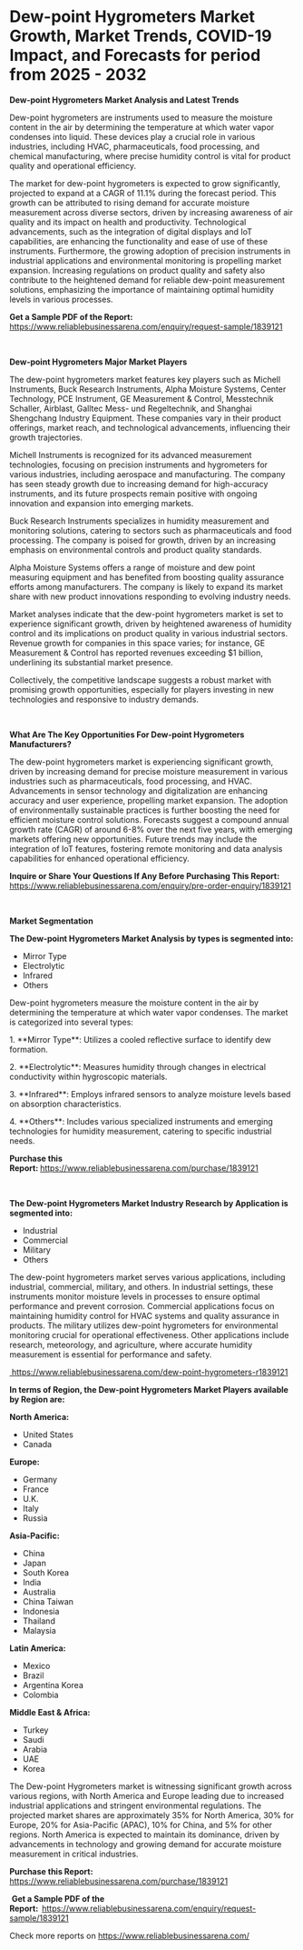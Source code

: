 <p><h1>Dew-point Hygrometers Market Growth, Market Trends, COVID-19 Impact, and Forecasts for period from 2025 - 2032</h1></p><p><strong>Dew-point Hygrometers Market Analysis and Latest Trends</strong></p>
<p><p>Dew-point hygrometers are instruments used to measure the moisture content in the air by determining the temperature at which water vapor condenses into liquid. These devices play a crucial role in various industries, including HVAC, pharmaceuticals, food processing, and chemical manufacturing, where precise humidity control is vital for product quality and operational efficiency.</p><p>The market for dew-point hygrometers is expected to grow significantly, projected to expand at a CAGR of 11.1% during the forecast period. This growth can be attributed to rising demand for accurate moisture measurement across diverse sectors, driven by increasing awareness of air quality and its impact on health and productivity. Technological advancements, such as the integration of digital displays and IoT capabilities, are enhancing the functionality and ease of use of these instruments. Furthermore, the growing adoption of precision instruments in industrial applications and environmental monitoring is propelling market expansion. Increasing regulations on product quality and safety also contribute to the heightened demand for reliable dew-point measurement solutions, emphasizing the importance of maintaining optimal humidity levels in various processes.</p></p>
<p><strong>Get a Sample PDF of the Report:&nbsp;</strong> <a href="https://www.reliablebusinessarena.com/enquiry/request-sample/1839121?utm_campaign=2626&utm_medium=2&utm_source=Github&utm_content=ia&utm_term=28022025&utm_id=dew-point-hygrometers">https://www.reliablebusinessarena.com/enquiry/request-sample/1839121</a></p>
<p>&nbsp;</p>
<p><strong>Dew-point Hygrometers Major Market Players</strong></p>
<p><p>The dew-point hygrometers market features key players such as Michell Instruments, Buck Research Instruments, Alpha Moisture Systems, Center Technology, PCE Instrument, GE Measurement & Control, Messtechnik Schaller, Airblast, Galltec Mess- und Regeltechnik, and Shanghai Shengchang Industry Equipment. These companies vary in their product offerings, market reach, and technological advancements, influencing their growth trajectories.</p><p>Michell Instruments is recognized for its advanced measurement technologies, focusing on precision instruments and hygrometers for various industries, including aerospace and manufacturing. The company has seen steady growth due to increasing demand for high-accuracy instruments, and its future prospects remain positive with ongoing innovation and expansion into emerging markets.</p><p>Buck Research Instruments specializes in humidity measurement and monitoring solutions, catering to sectors such as pharmaceuticals and food processing. The company is poised for growth, driven by an increasing emphasis on environmental controls and product quality standards. </p><p>Alpha Moisture Systems offers a range of moisture and dew point measuring equipment and has benefited from boosting quality assurance efforts among manufacturers. The company is likely to expand its market share with new product innovations responding to evolving industry needs.</p><p>Market analyses indicate that the dew-point hygrometers market is set to experience significant growth, driven by heightened awareness of humidity control and its implications on product quality in various industrial sectors. Revenue growth for companies in this space varies; for instance, GE Measurement & Control has reported revenues exceeding $1 billion, underlining its substantial market presence. </p><p>Collectively, the competitive landscape suggests a robust market with promising growth opportunities, especially for players investing in new technologies and responsive to industry demands.</p></p>
<p>&nbsp;</p>
<p><strong>What Are The Key Opportunities For Dew-point Hygrometers Manufacturers?</strong></p>
<p><p>The dew-point hygrometers market is experiencing significant growth, driven by increasing demand for precise moisture measurement in various industries such as pharmaceuticals, food processing, and HVAC. Advancements in sensor technology and digitalization are enhancing accuracy and user experience, propelling market expansion. The adoption of environmentally sustainable practices is further boosting the need for efficient moisture control solutions. Forecasts suggest a compound annual growth rate (CAGR) of around 6-8% over the next five years, with emerging markets offering new opportunities. Future trends may include the integration of IoT features, fostering remote monitoring and data analysis capabilities for enhanced operational efficiency.</p></p>
<p><strong>Inquire or Share Your Questions If Any Before Purchasing This Report:</strong> <a href="https://www.reliablebusinessarena.com/enquiry/pre-order-enquiry/1839121?utm_campaign=2626&utm_medium=2&utm_source=Github&utm_content=ia&utm_term=28022025&utm_id=dew-point-hygrometers">https://www.reliablebusinessarena.com/enquiry/pre-order-enquiry/1839121</a></p>
<p>&nbsp;</p>
<p><strong>Market Segmentation</strong></p>
<p><strong>The Dew-point Hygrometers Market Analysis by types is segmented into:</strong></p>
<p><ul><li>Mirror Type</li><li>Electrolytic</li><li>Infrared</li><li>Others</li></ul></p>
<p><p>Dew-point hygrometers measure the moisture content in the air by determining the temperature at which water vapor condenses. The market is categorized into several types:</p><p>1. **Mirror Type**: Utilizes a cooled reflective surface to identify dew formation.</p><p>  </p><p>2. **Electrolytic**: Measures humidity through changes in electrical conductivity within hygroscopic materials.</p><p>3. **Infrared**: Employs infrared sensors to analyze moisture levels based on absorption characteristics.</p><p>4. **Others**: Includes various specialized instruments and emerging technologies for humidity measurement, catering to specific industrial needs.</p></p>
<p><strong>Purchase this Report:&nbsp;</strong><a href="https://www.reliablebusinessarena.com/purchase/1839121?utm_campaign=2626&utm_medium=2&utm_source=Github&utm_content=ia&utm_term=28022025&utm_id=dew-point-hygrometers">https://www.reliablebusinessarena.com/purchase/1839121</a></p>
<p>&nbsp;</p>
<p><strong>The Dew-point Hygrometers Market Industry Research by Application is segmented into:</strong></p>
<p><ul><li>Industrial</li><li>Commercial</li><li>Military</li><li>Others</li></ul></p>
<p><p>The dew-point hygrometers market serves various applications, including industrial, commercial, military, and others. In industrial settings, these instruments monitor moisture levels in processes to ensure optimal performance and prevent corrosion. Commercial applications focus on maintaining humidity control for HVAC systems and quality assurance in products. The military utilizes dew-point hygrometers for environmental monitoring crucial for operational effectiveness. Other applications include research, meteorology, and agriculture, where accurate humidity measurement is essential for performance and safety.</p></p>
<p><a href="https://www.reliablebusinessarena.com/dew-point-hygrometers-r1839121?utm_campaign=2626&utm_medium=2&utm_source=Github&utm_content=ia&utm_term=28022025&utm_id=dew-point-hygrometers">&nbsp;https://www.reliablebusinessarena.com/dew-point-hygrometers-r1839121</a></p>
<p><strong>In terms of Region, the Dew-point Hygrometers Market Players available by Region are:</strong></p>
<p>
    <p> <strong> North America: </strong>
        <ul>
            <li>United States</li>
            <li>Canada</li>
        </ul>
        </p> 
    <p> <strong> Europe: </strong>
        <ul>
            <li>Germany</li>
            <li>France</li>
            <li>U.K.</li>
            <li>Italy</li>
            <li>Russia</li>
        </ul>
        </p> 
    <p> <strong> Asia-Pacific: </strong>
        <ul>
            <li>China</li>
            <li>Japan</li>
            <li>South Korea</li>
            <li>India</li>
            <li>Australia</li>
            <li>China Taiwan</li>
            <li>Indonesia</li>
            <li>Thailand</li>
            <li>Malaysia</li>
        </ul>
        </p> 
    <p> <strong> Latin America: </strong>
        <ul>
            <li>Mexico</li>
            <li>Brazil</li>
            <li>Argentina Korea</li>
            <li>Colombia</li>
        </ul>
        </p> 
    <p> <strong> Middle East & Africa: </strong>
        <ul>
            <li>Turkey</li>
            <li>Saudi</li>
            <li>Arabia</li>
            <li>UAE</li>
            <li>Korea</li>
        </ul>
    </p>
    </p>
<p><p>The Dew-point Hygrometers market is witnessing significant growth across various regions, with North America and Europe leading due to increased industrial applications and stringent environmental regulations. The projected market shares are approximately 35% for North America, 30% for Europe, 20% for Asia-Pacific (APAC), 10% for China, and 5% for other regions. North America is expected to maintain its dominance, driven by advancements in technology and growing demand for accurate moisture measurement in critical industries.</p></p>
<p><strong>Purchase this Report: </strong><a href="https://www.reliablebusinessarena.com/purchase/1839121?utm_campaign=2626&utm_medium=2&utm_source=Github&utm_content=ia&utm_term=28022025&utm_id=dew-point-hygrometers">https://www.reliablebusinessarena.com/purchase/1839121</a></p>
<p>&nbsp;<strong>Get a Sample PDF of the Report:&nbsp;&nbsp;</strong><a href="https://www.reliablebusinessarena.com/enquiry/request-sample/1839121?utm_campaign=2626&utm_medium=2&utm_source=Github&utm_content=ia&utm_term=28022025&utm_id=dew-point-hygrometers">https://www.reliablebusinessarena.com/enquiry/request-sample/1839121</a></p>
<p><strong></strong></p>
<p>Check more reports on <a href="https://www.reliablebusinessarena.com/?utm_campaign=2626&utm_medium=2&utm_source=Github&utm_content=ia&utm_term=28022025&utm_id=dew-point-hygrometers">https://www.reliablebusinessarena.com/</a></p>